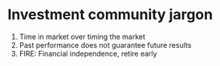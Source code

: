 # Investment community jargon

1. Time in market over timing the market
1. Past performance does not guarantee future results
1. FIRE: Financial independence, retire early
